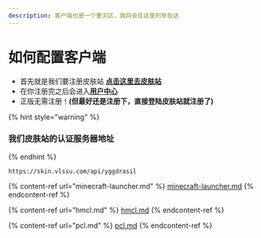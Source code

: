 ```yaml
---
description: 客户端也是一个重灾区，我将会在这里列举在这
---
```


# 如何配置客户端

* 首先就是我们要注册皮肤站 [**点击这里去皮肤站**](https://skin.vlssu.com/auth/register)
* 在你注册完之后会进入[**用户中心**](http://skin.vlssu.com/user)
* 正版无需注册！**(但最好还是注册下，直接登陆皮肤站就注册了)**

{% hint style="warning" %}
### 我们皮肤站的认证服务器地址
{% endhint %}

```
https://skin.vlssu.com/api/yggdrasil
```

{% content-ref url="minecraft-launcher.md" %}
[minecraft-launcher.md](minecraft-launcher.md)
{% endcontent-ref %}

{% content-ref url="hmcl.md" %}
[hmcl.md](hmcl.md)
{% endcontent-ref %}

{% content-ref url="pcl.md" %}
[pcl.md](pcl.md)
{% endcontent-ref %}

